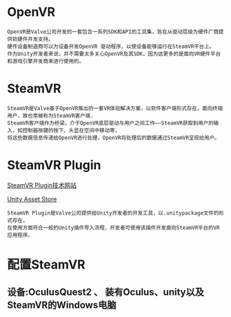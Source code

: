 # OpenVR
```
OpenVR是Valve公司开发的一套包含一系列SDK和API的工具集，旨在从驱动层级为硬件厂商提供软硬件开发支持。
硬件设备制造商可以为设备开发OpenVR 驱动程序，以使设备能够运行在SteamVR平台上。
作为Unity开发者来说，并不需要太多关心OpenVR及其SDK，因为这更多的是面向VR硬件平台和游戏引擎开发商来进行使用的。
```

# SteamVR
```
SteamVR是Valve基于OpenVR推出的一套VR体验解决方案，以软件客户端形式存在，面向终端用户，故也常被称为SteamVR客户端.
SteamVR客户端作为桥梁，介于OpenVR底层驱动与用户之间工作——SteamVR获取到用户的输入，如控制器按键的按下、头显在空间中移动等，
将这些数据信息传递给OpenVR进行处理，OpenVR将处理后的数据通过SteamVR呈现给用户。
```
# SteamVR Plugin
[SteamVR Plugin技术网站](https://valvesoftware.github.io/steamvr_unity_plugin/index.html)

[Unity Asset Store](https://assetstore.unity.com/packages/tools/integration/steamvr-plugin-32647)
```
SteamVR Plugin是Valve公司提供给Unity开发者的开发工具，以.unitypackage文件的形式存在，
在使用方面符合一般的Unity插件导入流程，开发者可使用该插件开发面向SteamVR平台的VR应用程序。
```
# 配置SteamVR 
## 设备:OculusQuest2 、 装有Oculus、unity以及SteamVR的Windows电脑
```

```

